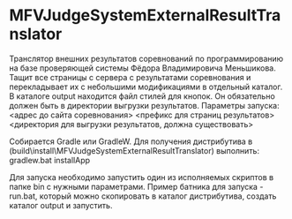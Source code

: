 # MFVJudgeSystemExternalResultTranslator
Транслятор внешних результатов соревнований по программированию на базе проверяющей системы Фёдора Владимировича Меньшикова.
Тащит все страницы с сервера с результатами соревнования и перекладывает их с небольшими модификациями в отдельный каталог.
В каталоге output находится файл стилей для кнопок. Он обязательно должен быть в директории выгрузки результатов.
Параметры запуска: <адрес до сайта соревнования> <префикс для страниц результатов> <директория для выгрузки результатов, должна существовать>

Собирается Gradle или GradleW.
Для получения дистрибутива в (build\install\MFVJudgeSystemExternalResultTranslator\) выполнить:
gradlew.bat installApp

Для запуска необходимо запустить один из исполняемых скриптов в папке bin с нужными параметрами.
Пример батника для запуска - run.bat, который можно скопировать в каталог дистрибутива, создать каталог output и запустить.
